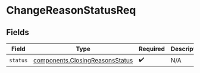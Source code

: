 # ChangeReasonStatusReq


## Fields

| Field                                                                              | Type                                                                               | Required                                                                           | Description                                                                        |
| ---------------------------------------------------------------------------------- | ---------------------------------------------------------------------------------- | ---------------------------------------------------------------------------------- | ---------------------------------------------------------------------------------- |
| `status`                                                                           | [components.ClosingReasonsStatus](../../models/components/closingreasonsstatus.md) | :heavy_check_mark:                                                                 | N/A                                                                                |